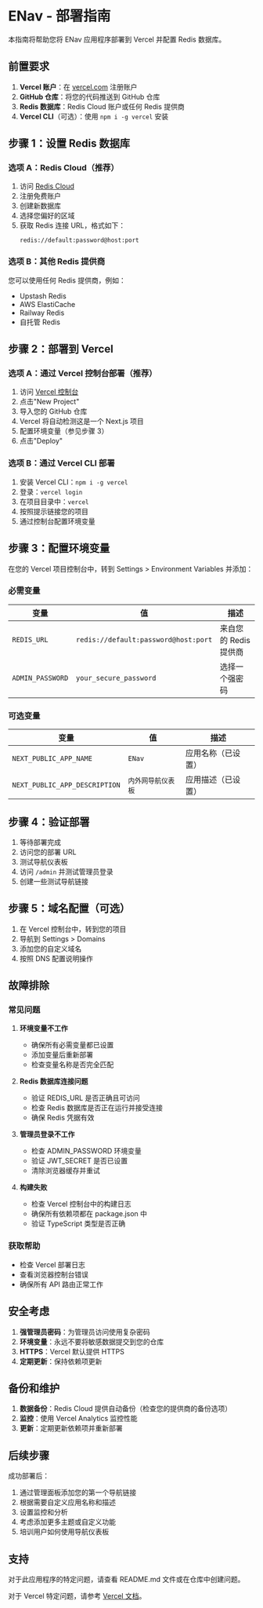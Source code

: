 # ENav - 部署指南

本指南将帮助您将 ENav 应用程序部署到 Vercel 并配置 Redis 数据库。

## 前置要求

1. **Vercel 账户**：在 [vercel.com](https://vercel.com) 注册账户
2. **GitHub 仓库**：将您的代码推送到 GitHub 仓库
3. **Redis 数据库**：Redis Cloud 账户或任何 Redis 提供商
4. **Vercel CLI**（可选）：使用 `npm i -g vercel` 安装

## 步骤 1：设置 Redis 数据库

### 选项 A：Redis Cloud（推荐）

1. 访问 [Redis Cloud](https://redis.com/try-free/)
2. 注册免费账户
3. 创建新数据库
4. 选择您偏好的区域
5. 获取 Redis 连接 URL，格式如下：
   ```
   redis://default:password@host:port
   ```

### 选项 B：其他 Redis 提供商

您可以使用任何 Redis 提供商，例如：
- Upstash Redis
- AWS ElastiCache
- Railway Redis
- 自托管 Redis

## 步骤 2：部署到 Vercel

### 选项 A：通过 Vercel 控制台部署（推荐）

1. 访问 [Vercel 控制台](https://vercel.com/dashboard)
2. 点击"New Project"
3. 导入您的 GitHub 仓库
4. Vercel 将自动检测这是一个 Next.js 项目
5. 配置环境变量（参见步骤 3）
6. 点击"Deploy"

### 选项 B：通过 Vercel CLI 部署

1. 安装 Vercel CLI：`npm i -g vercel`
2. 登录：`vercel login`
3. 在项目目录中：`vercel`
4. 按照提示链接您的项目
5. 通过控制台配置环境变量

## 步骤 3：配置环境变量

在您的 Vercel 项目控制台中，转到 Settings > Environment Variables 并添加：

### 必需变量

| 变量 | 值 | 描述 |
|----------|-------|-------------|
| `REDIS_URL` | `redis://default:password@host:port` | 来自您的 Redis 提供商 |
| `ADMIN_PASSWORD` | `your_secure_password` | 选择一个强密码 |

### 可选变量

| 变量 | 值 | 描述 |
|----------|-------|-------------|
| `NEXT_PUBLIC_APP_NAME` | `ENav` | 应用名称（已设置） |
| `NEXT_PUBLIC_APP_DESCRIPTION` | `内外网导航仪表板` | 应用描述（已设置） |

## 步骤 4：验证部署

1. 等待部署完成
2. 访问您的部署 URL
3. 测试导航仪表板
4. 访问 `/admin` 并测试管理员登录
5. 创建一些测试导航链接

## 步骤 5：域名配置（可选）

1. 在 Vercel 控制台中，转到您的项目
2. 导航到 Settings > Domains
3. 添加您的自定义域名
4. 按照 DNS 配置说明操作

## 故障排除

### 常见问题

1. **环境变量不工作**
   - 确保所有必需变量都已设置
   - 添加变量后重新部署
   - 检查变量名称是否完全匹配

2. **Redis 数据库连接问题**
   - 验证 REDIS_URL 是否正确且可访问
   - 检查 Redis 数据库是否正在运行并接受连接
   - 确保 Redis 凭据有效

3. **管理员登录不工作**
   - 检查 ADMIN_PASSWORD 环境变量
   - 验证 JWT_SECRET 是否已设置
   - 清除浏览器缓存并重试

4. **构建失败**
   - 检查 Vercel 控制台中的构建日志
   - 确保所有依赖项都在 package.json 中
   - 验证 TypeScript 类型是否正确

### 获取帮助

- 检查 Vercel 部署日志
- 查看浏览器控制台错误
- 确保所有 API 路由正常工作

## 安全考虑

1. **强管理员密码**：为管理员访问使用复杂密码
2. **环境变量**：永远不要将敏感数据提交到您的仓库
3. **HTTPS**：Vercel 默认提供 HTTPS
4. **定期更新**：保持依赖项更新

## 备份和维护

1. **数据备份**：Redis Cloud 提供自动备份（检查您的提供商的备份选项）
2. **监控**：使用 Vercel Analytics 监控性能
3. **更新**：定期更新依赖项并重新部署

## 后续步骤

成功部署后：

1. 通过管理面板添加您的第一个导航链接
2. 根据需要自定义应用名称和描述
3. 设置监控和分析
4. 考虑添加更多主题或自定义功能
5. 培训用户如何使用导航仪表板

## 支持

对于此应用程序的特定问题，请查看 README.md 文件或在仓库中创建问题。

对于 Vercel 特定问题，请参考 [Vercel 文档](https://vercel.com/docs)。
